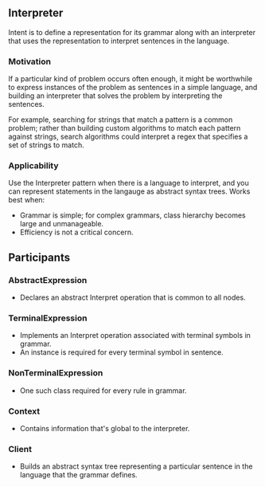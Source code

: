 ## Interpreter

Intent is to define a representation for its grammar along with an interpreter that uses the representation to interpret sentences in the language.

### Motivation

If a particular kind of problem occurs often enough, it might be worthwhile to express instances of the problem as sentences in a simple language, and building an interpreter that solves the problem by interpreting the sentences.

For example, searching for strings that match a pattern is a common problem; rather than building custom algorithms to match each pattern against strings, search algorithms could interpret a regex that specifies a set of strings to match.

### Applicability

Use the Interpreter pattern when there is a language to interpret, and you can represent statements in the langauge as abstract syntax trees. Works best when:

- Grammar is simple; for complex grammars, class hierarchy becomes large and unmanageable.
- Efficiency is not a critical concern.

## Participants

### AbstractExpression

- Declares an abstract Interpret operation that is common to all nodes.

### TerminalExpression

- Implements an Interpret operation associated with terminal symbols in grammar.
- An instance is required for every terminal symbol in sentence.

### NonTerminalExpression

- One such class required for every rule in grammar.

### Context

- Contains information that's global to the interpreter.

### Client

- Builds an abstract syntax tree representing a particular sentence in the language that the grammar defines.
